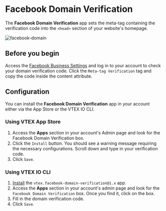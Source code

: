 # Facebook Domain Verification

The **Facebook Domain Verification** app sets the meta-tag containing the verification code into the `<head>` section of your website's homepage.

![facebook-domain](https://user-images.githubusercontent.com/284515/93783246-dc55d180-fc01-11ea-83a9-73916e3e3b5a.png)

## Before you begin

Access the [Facebook Business Settings](https://business.facebook.com/settings/owned-domains/) and log in to your account to check your domain verification code. Click the `Meta-tag Verification` tag and copy the code inside the content attribute.

## Configuration

You can install the **Facebook Domain Verification** app in your account either via the App Store or the VTEX IO CLI.

### Using VTEX App Store

1. Access the **Apps** section in your account's Admin page and look for the Facebook Domain Verification box.
2. Click the `Install` button. You should see a warning message requiring the necessary configurations. Scroll down and type in your verification code.
4. Click `Save`.

### Using VTEX IO CLI

1. [Install](https://developers.vtex.com/docs/guides/vtex-io-documentation-installing-an-app) the `vtex.facebook-domain-verification@1.x` app.
2. Access the **Apps** section in your account's admin page and look for the `Facebook Domain Verification` box. Once you find it, click on the box.
3. Fill in the domain verification code.
4. Click `Save`.
